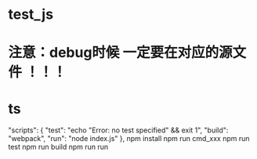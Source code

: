 # test_js

# 注意：debug时候 一定要在对应的源文件 ！！！
# ts
  "scripts": {
    "test": "echo \"Error: no test specified\" && exit 1",
    "build": "webpack",
    "run": "node index.js"
  },
npm install
npm run cmd_xxx
npm run test
npm run build
npm run run
